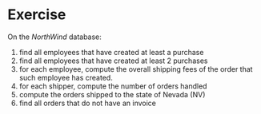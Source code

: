 # Exercise

On the *NorthWind* database:

1.  find all employees that have created at least a purchase
2.  find all employees that have created at least 2 purchases
3.  for each employee, compute the overall shipping fees of the order that such employee
    has created.
4.  for each shipper, compute the number of orders handled
5.  compute the orders shipped to the state of Nevada (NV)
6.  find all orders that do not have an invoice
